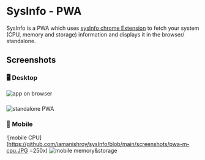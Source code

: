 # SysInfo - PWA

SysInfo is a PWA which uses [sysInfo chrome Extension](https://pip.pypa.io/en/stable/) to fetch your system (CPU, memory and storage) information and displays it in the browser/ standalone.
## Screenshots

### 🖥️ Desktop

![app on browser](https://github.com/iamanishroy/sysInfo/blob/main/screenshots/ob-w-it.png)
###
![standalone PWA](https://github.com/iamanishroy/sysInfo/blob/main/screenshots/pwa-st.png)
### 📱 Mobile
![mobile CPU](https://github.com/iamanishroy/sysInfo/blob/main/screenshots/pwa-m-cpu.JPG =250x)
<img alt="mobile memory&storage" src="https://github.com/iamanishroy/sysInfo/blob/main/screenshots/pwa-m-mem-stor.JPG" style="width=100px" />

